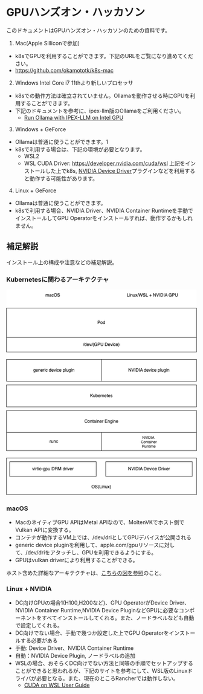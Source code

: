 # GPUハンズオン・ハッカソン

このドキュメントはGPUハンズオン・ハッカソンのための資料です。

1. Mac(Apple Silliconで参加)
  * k8sでGPUを利用することができます。下記のURLをご覧になり進めてください。
  * https://github.com/okamototk/k8s-mac
2. Windows Intel Core i7 11thより新しいプロセッサ
  * k8sでの動作方法は確立されていません。Ollamaを動作させる時にGPUを利用することができます。
  * 下記のドキュメントを参考に、ipex-llm版のOllamaをご利用ください。
    * [Run Ollama with IPEX-LLM on Intel GPU](https://github.com/intel/ipex-llm/blob/main/docs/mddocs/Quickstart/ollama_quickstart.md)
3. Windows + GeForce
  * Ollamaは普通に使うことができます。1
  * k8sで利用する場合は、下記の環境が必要となります。
    * WSL2
    * WSL CUDA Driver: https://developer.nvidia.com/cuda/wsl
    上記をインストールした上でk8s, [NVIDIA Device Driver](https://github.com/NVIDIA/k8s-device-plugin)プラグインなどを利用すると動作する可能性があります。
4. Linux + GeForce
  * Ollamaは普通に使うことができます。
  * k8sで利用する場合、NVIDIA Driver、NVIDIA Container Runtimeを手動でインストールしてGPU Operatorをインストールすれば、動作するかもしれません。

## 補足解説
インストール上の構成や注意などの補足解説。

### Kubernetesに関わるアーキテクチャ

![](gpu-handson.png)

### macOS
* MacのネイティブGPU APIはMetal APIなので、MoltenVKでホスト側でVulkan APIに変換する。
* コンテナが動作するVM上では、/dev/driとしてGPUデバイスが公開される
* generic device pluginを利用して、apple.com/gpuリソースに対して、/dev/driをアタッチし、GPUを利用できるようにする。
* GPUはvulkan driverにより利用することができる。

ホスト含めた詳細なアーキテクチャは、[こちらの図を参照](https://github.com/okamototk/k8s-mac/blob/main/docs/mac-k8s-architecture.png)のこと。

### Linux + NVIDIA
* DC向けGPUの場合1(H100,H200など)、GPU OperatorがDevice Driver、NVIDIA Container Runtime‚NVIDIA Device PluginなどGPUに必要なコンポーネントをすべてインストールしてくれる。また、ノードラベルなども自動で設定してくれる。
* DC向けでない場合、手動で幾つか設定した上でGPU Operatorをインストールする必要がある
 * 手動: Device Driver、NVIDIA Container Runtime
 * 自動：NVIDIA Device Plugin, ノードラベルの追加
* WSLの場合、おそらくDC向けでない方法と同等の手順でセットアップすることができると思われるが、下記のサイトを参考にして、WSL版のLinuxドライバが必要となる。また、現在のところRancherでは動作しない。
  * [CUDA on WSL User Guide](https://docs.nvidia.com/cuda/wsl-user-guide/index.html) 
